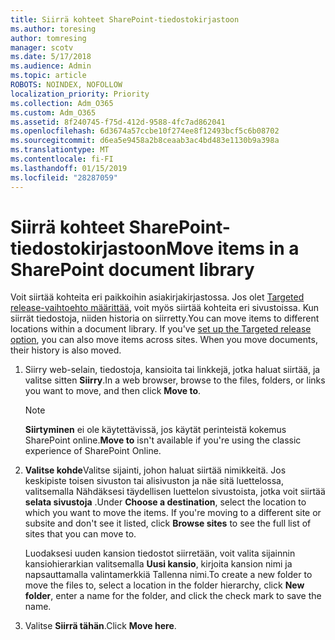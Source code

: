 ```yaml
---
title: Siirrä kohteet SharePoint-tiedostokirjastoon
ms.author: toresing
author: tomresing
manager: scotv
ms.date: 5/17/2018
ms.audience: Admin
ms.topic: article
ROBOTS: NOINDEX, NOFOLLOW
localization_priority: Priority
ms.collection: Adm_O365
ms.custom: Adm_O365
ms.assetid: 8f240745-f75d-412d-9588-4fc7ad862041
ms.openlocfilehash: 6d3674a57ccbe10f274ee8f12493bcf5c6b08702
ms.sourcegitcommit: d6ea5e9458a2b8ceaab3ac4bd483e1130b9a398a
ms.translationtype: MT
ms.contentlocale: fi-FI
ms.lasthandoff: 01/15/2019
ms.locfileid: "28287059"
---
```

# <a name="move-items-in-a-sharepoint-document-library"></a><span data-ttu-id="a6f2d-102">Siirrä kohteet SharePoint-tiedostokirjastoon</span><span class="sxs-lookup"><span data-stu-id="a6f2d-102">Move items in a SharePoint document library</span></span>

<span data-ttu-id="a6f2d-p101">Voit siirtää kohteita eri paikkoihin asiakirjakirjastossa. Jos olet [Targeted release-vaihtoehto määrittää](https://go.microsoft.com/fwlink/?linkid=622980), voit myös siirtää kohteita eri sivustoissa. Kun siirrät tiedostoja, niiden historia on siirretty.</span><span class="sxs-lookup"><span data-stu-id="a6f2d-p101">You can move items to different locations within a document library. If you've [set up the Targeted release option](https://go.microsoft.com/fwlink/?linkid=622980), you can also move items across sites. When you move documents, their history is also moved.</span></span>
  
1. <span data-ttu-id="a6f2d-106">Siirry web-selain, tiedostoja, kansioita tai linkkejä, jotka haluat siirtää, ja valitse sitten **Siirry**.</span><span class="sxs-lookup"><span data-stu-id="a6f2d-106">In a web browser, browse to the files, folders, or links you want to move, and then click **Move to**.</span></span>
    
    > [!NOTE]
    > <span data-ttu-id="a6f2d-107">**Siirtyminen** ei ole käytettävissä, jos käytät perinteistä kokemus SharePoint online.</span><span class="sxs-lookup"><span data-stu-id="a6f2d-107">**Move to** isn't available if you're using the classic experience of SharePoint Online.</span></span> 
  
2. <span data-ttu-id="a6f2d-p102">**Valitse kohde**Valitse sijainti, johon haluat siirtää nimikkeitä. Jos keskipiste toisen sivuston tai alisivuston ja näe sitä luettelossa, valitsemalla Nähdäksesi täydellisen luettelon sivustoista, jotka voit siirtää **selata sivustoja** .</span><span class="sxs-lookup"><span data-stu-id="a6f2d-p102">Under **Choose a destination**, select the location to which you want to move the items. If you're moving to a different site or subsite and don't see it listed, click **Browse sites** to see the full list of sites that you can move to.</span></span> 
    
    <span data-ttu-id="a6f2d-110">Luodaksesi uuden kansion tiedostot siirretään, voit valita sijainnin kansiohierarkian valitsemalla **Uusi kansio**, kirjoita kansion nimi ja napsauttamalla valintamerkkiä Tallenna nimi.</span><span class="sxs-lookup"><span data-stu-id="a6f2d-110">To create a new folder to move the files to, select a location in the folder hierarchy, click **New folder**, enter a name for the folder, and click the check mark to save the name.</span></span>
    
3. <span data-ttu-id="a6f2d-111">Valitse **Siirrä tähän**.</span><span class="sxs-lookup"><span data-stu-id="a6f2d-111">Click **Move here**.</span></span>
    

